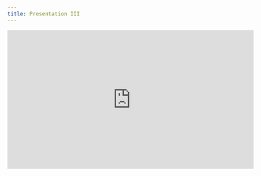 ```yaml
---
title: Presentation III
---
```



<iframe width="560" height="315" src="https://www.youtube.com/watch?v=SO6cIK69wg0" title="YouTube video player" frameborder="0" allow="accelerometer; autoplay; clipboard-write; encrypted-media; gyroscope; picture-in-picture" allowfullscreen></iframe>
